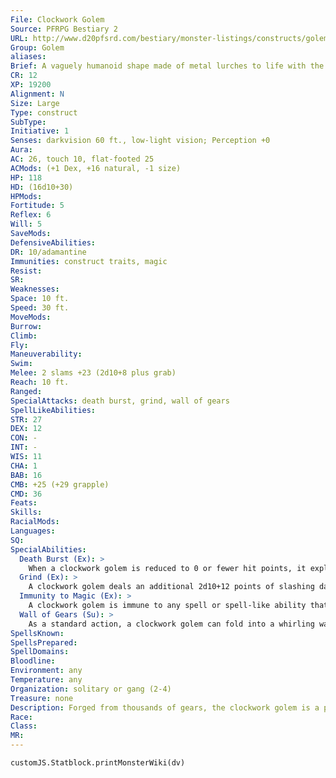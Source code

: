 ```yaml
---
File: Clockwork Golem
Source: PFRPG Bestiary 2
URL: http://www.d20pfsrd.com/bestiary/monster-listings/constructs/golem/clockwork-golem
Group: Golem
aliases: 
Brief: A vaguely humanoid shape made of metal lurches to life with the grinding whir and frantic ticking of hundreds of gears.
CR: 12
XP: 19200
Alignment: N
Size: Large
Type: construct
SubType: 
Initiative: 1
Senses: darkvision 60 ft., low-light vision; Perception +0
Aura: 
AC: 26, touch 10, flat-footed 25
ACMods: (+1 Dex, +16 natural, -1 size)
HP: 118
HD: (16d10+30)
HPMods: 
Fortitude: 5
Reflex: 6
Will: 5
SaveMods: 
DefensiveAbilities: 
DR: 10/adamantine
Immunities: construct traits, magic
Resist: 
SR: 
Weaknesses: 
Space: 10 ft.
Speed: 30 ft.
MoveMods: 
Burrow: 
Climb: 
Fly: 
Maneuverability: 
Swim: 
Melee: 2 slams +23 (2d10+8 plus grab)
Reach: 10 ft.
Ranged: 
SpecialAttacks: death burst, grind, wall of gears
SpellLikeAbilities: 
STR: 27
DEX: 12
CON: -
INT: -
WIS: 11
CHA: 1
BAB: 16
CMB: +25 (+29 grapple)
CMD: 36
Feats: 
Skills: 
RacialMods: 
Languages: 
SQ: 
SpecialAbilities:
  Death Burst (Ex): >
    When a clockwork golem is reduced to 0 or fewer hit points, it explodes in a shower of razor-sharp gears and debris. All creatures within a 10-foot burst take 12d6 points of slashing damage-a DC 18 Reflex save results in half damage. The save DC is Constitution-based.
  Grind (Ex): >
    A clockwork golem deals an additional 2d10+12 points of slashing damage when it makes a successful grapple check as razor-sharp gears and blades emerge from its body to grind and slice its foe.
  Immunity to Magic (Ex): >
    A clockwork golem is immune to any spell or spell-like ability that allows spell resistance. In addition, certain spells and effects function differently against a clockwork golem, as noted below.  • A grease spell cast on the golem causes it to move quickly for 1d6 rounds, as if under the effects of haste.  • A rusting grasp spell deals damage to a clockwork golem normally, and makes the golem staggered for 1d6 rounds (no save).
  Wall of Gears (Su): >
    As a standard action, a clockwork golem can fold into a whirling wall of grinding gears measuring 10 feet by 10 feet or 5 feet by 20 feet. Anyone passing through the wall takes 15d6 points of slashing damage. If the wall appears in a creature's space, that creature can attempt a DC 18 Reflex save to leap to one side and avoid the damage entirely. The clockwork golem can take no actions while in this form except to resume its normal form as a move action. A clockwork golem's AC and immunities remain the same while it is in this form.
SpellsKnown: 
SpellsPrepared: 
SpellDomains: 
Bloodline: 
Environment: any
Temperature: any
Organization: solitary or gang (2-4)
Treasure: none
Description: Forged from thousands of gears, the clockwork golem is a precision creation. In combat, a clockwork golem is ruthlessly efficient, moving with swift conviction to grind and slice its foes to ribbons.  Construction  A clockwork golem's body is made up of hundreds of carefully crafted copper, iron, and silver gears, weighing almost 1,500 pounds, and worth a total of 10,000 gp.  CLOCKWORK GOLEM  CL 15th; Price 120,000 gp  Construction  Requirements Craft Construct, animate objects, blade barrier, geas/quest, grease, telekinesis, creator must be caster level 15th; Skill Craft (clocks) or Craft (locks) DC 20; Cost 65,000 gp
Race: 
Class: 
MR: 
---
```

```dataviewjs
customJS.Statblock.printMonsterWiki(dv)
```
